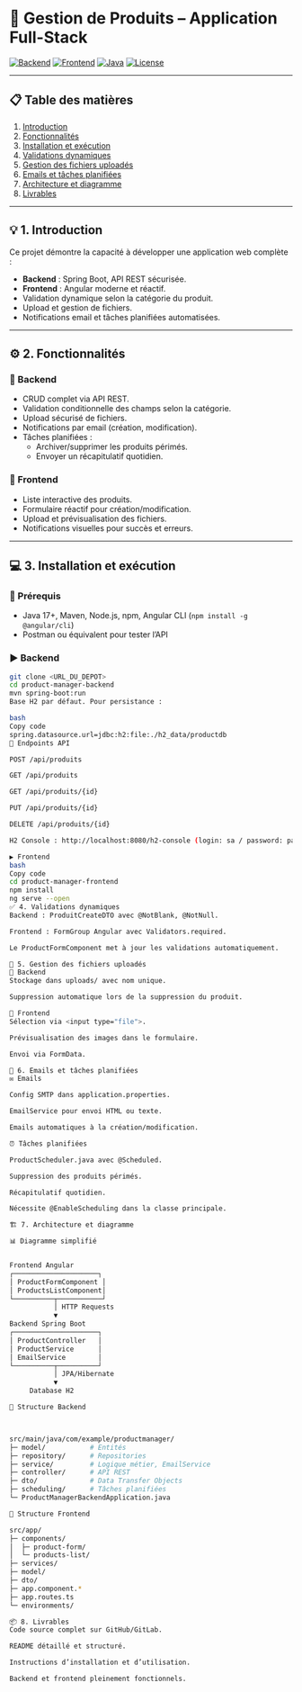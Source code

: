 # 🚀 Gestion de Produits – Application Full-Stack

[![Backend](https://img.shields.io/badge/Backend-Spring%20Boot-green)](https://spring.io/projects/spring-boot)
[![Frontend](https://img.shields.io/badge/Frontend-Angular-red)](https://angular.io/)
[![Java](https://img.shields.io/badge/Java-17-blue)](https://www.oracle.com/java/technologies/javase/jdk17-archive-downloads.html)
[![License](https://img.shields.io/badge/License-MIT-lightgrey)](LICENSE)

---

## 📋 Table des matières
1. [Introduction](#-1-introduction)  
2. [Fonctionnalités](#-2-fonctionnalités)  
3. [Installation et exécution](#-3-installation-et-exécution)  
4. [Validations dynamiques](#-4-validations-dynamiques)  
5. [Gestion des fichiers uploadés](#-5-gestion-des-fichiers-uploadés)  
6. [Emails et tâches planifiées](#-6-emails-et-tâches-planifiées)  
7. [Architecture et diagramme](#-7-architecture-et-diagramme)  
8. [Livrables](#-8-livrables)  

---

## 💡 1. Introduction
Ce projet démontre la capacité à développer une application web complète :  

- **Backend** : Spring Boot, API REST sécurisée.  
- **Frontend** : Angular moderne et réactif.  
- Validation dynamique selon la catégorie du produit.  
- Upload et gestion de fichiers.  
- Notifications email et tâches planifiées automatisées.  

---

## ⚙️ 2. Fonctionnalités

### 🔹 Backend
- CRUD complet via API REST.  
- Validation conditionnelle des champs selon la catégorie.  
- Upload sécurisé de fichiers.  
- Notifications par email (création, modification).  
- Tâches planifiées :
  - Archiver/supprimer les produits périmés.  
  - Envoyer un récapitulatif quotidien.  

### 🔹 Frontend
- Liste interactive des produits.  
- Formulaire réactif pour création/modification.  
- Upload et prévisualisation des fichiers.  
- Notifications visuelles pour succès et erreurs.  

---

## 💻 3. Installation et exécution

### 🔧 Prérequis
- Java 17+, Maven, Node.js, npm, Angular CLI (`npm install -g @angular/cli`)  
- Postman ou équivalent pour tester l’API  

### ▶️ Backend
```bash
git clone <URL_DU_DEPOT>
cd product-manager-backend
mvn spring-boot:run
Base H2 par défaut. Pour persistance :

bash
Copy code
spring.datasource.url=jdbc:h2:file:./h2_data/productdb
📌 Endpoints API

POST /api/produits

GET /api/produits

GET /api/produits/{id}

PUT /api/produits/{id}

DELETE /api/produits/{id}

H2 Console : http://localhost:8080/h2-console (login: sa / password: password)

▶️ Frontend
bash
Copy code
cd product-manager-frontend
npm install
ng serve --open
✅ 4. Validations dynamiques
Backend : ProduitCreateDTO avec @NotBlank, @NotNull.

Frontend : FormGroup Angular avec Validators.required.

Le ProductFormComponent met à jour les validations automatiquement.

📂 5. Gestion des fichiers uploadés
🔹 Backend
Stockage dans uploads/ avec nom unique.

Suppression automatique lors de la suppression du produit.

🔹 Frontend
Sélection via <input type="file">.

Prévisualisation des images dans le formulaire.

Envoi via FormData.

📧 6. Emails et tâches planifiées
✉️ Emails

Config SMTP dans application.properties.

EmailService pour envoi HTML ou texte.

Emails automatiques à la création/modification.

⏰ Tâches planifiées

ProductScheduler.java avec @Scheduled.

Suppression des produits périmés.

Récapitulatif quotidien.

Nécessite @EnableScheduling dans la classe principale.

🏗️ 7. Architecture et diagramme

📊 Diagramme simplifié


Frontend Angular
┌─────────────────────┐
│ ProductFormComponent │
│ ProductsListComponent│
└──────────┬───────────┘
           │ HTTP Requests
           ▼
Backend Spring Boot
┌─────────────────────┐
│ ProductController   │
│ ProductService      │
│ EmailService        │
└──────────┬──────────┘
           │ JPA/Hibernate
           ▼
     Database H2

📁 Structure Backend



src/main/java/com/example/productmanager/
├─ model/           # Entités
├─ repository/      # Repositories
├─ service/         # Logique métier, EmailService
├─ controller/      # API REST
├─ dto/             # Data Transfer Objects
├─ scheduling/      # Tâches planifiées
└─ ProductManagerBackendApplication.java

📁 Structure Frontend

src/app/
├─ components/
│  ├─ product-form/
│  └─ products-list/
├─ services/
├─ model/
├─ dto/
├─ app.component.*
├─ app.routes.ts
└─ environments/

📦 8. Livrables
Code source complet sur GitHub/GitLab.

README détaillé et structuré.

Instructions d’installation et d’utilisation.

Backend et frontend pleinement fonctionnels.

